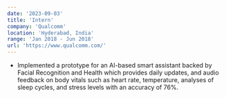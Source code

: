 ```yaml
---
date: '2023-09-03'
title: 'Intern'
company: 'Qualcomm'
location: 'Hyderabad, India'
range: 'Jan 2018 - Jun 2018'
url: 'https://www.qualcomm.com/'
---
```


- Implemented a prototype for an AI-based smart assistant backed by Facial Recognition and Health which provides daily updates, and audio feedback on body vitals such as heart rate, temperature, analyses of sleep cycles, and stress levels with an accuracy of 76%.
